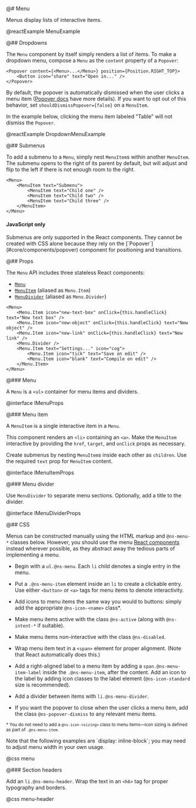 @# Menu

Menus display lists of interactive items.

@reactExample MenuExample

@## Dropdowns

The `Menu` component by itself simply renders a list of items. To make a
dropdown menu, compose a `Menu` as the `content` property of a `Popover`:

```tsx
<Popover content={<Menu>...</Menu>} position={Position.RIGHT_TOP}>
    <Button icon="share" text="Open in..." />
</Popover>
```

By default, the popover is automatically dismissed when the user clicks a menu
item ([Popover docs](#core/components/popover.opening-and-closing) have more
details). If you want to opt out of this behavior, set
`shouldDismissPopover={false}` on a `MenuItem`.

In the example below, clicking the menu item labeled "Table" will not dismiss
the `Popover`.

@reactExample DropdownMenuExample

@## Submenus

To add a submenu to a `Menu`, simply nest `MenuItem`s within another `MenuItem`.
The submenu opens to the right of its parent by default, but will adjust and flip to the left if
there is not enough room to the right.

```tsx
<Menu>
    <MenuItem text="Submenu">
        <MenuItem text="Child one" />
        <MenuItem text="Child two" />
        <MenuItem text="Child three" />
    </MenuItem>
</Menu>
```

<div class="@ns-callout @ns-intent-warning @ns-icon-warning-sign">
    <h4 class="@ns-heading">JavaScript only</h4>
    Submenus are only supported in the React components. They cannot be created with CSS alone because
    they rely on the [`Popover`](#core/components/popover) component for positioning and transitions.
</div>

@## Props

The `Menu` API includes three stateless React components:

* [`Menu`](#core/components/menu.menu)
* [`MenuItem`](#core/components/menu.menu-item) (aliased as `Menu.Item`)
* [`MenuDivider`](#core/components/menu.menu-divider) (aliased as `Menu.Divider`)

```tsx
<Menu>
    <Menu.Item icon="new-text-box" onClick={this.handleClick} text="New text box" />
    <Menu.Item icon="new-object" onClick={this.handleClick} text="New object" />
    <Menu.Item icon="new-link" onClick={this.handleClick} text="New link" />
    <Menu.Divider />
    <Menu.Item text="Settings..." icon="cog">
        <Menu.Item icon="tick" text="Save on edit" />
        <Menu.Item icon="blank" text="Compile on edit" />
    </Menu.Item>
</Menu>
```

@### Menu

A `Menu` is a `<ul>` container for menu items and dividers.

@interface IMenuProps

@### Menu item

A `MenuItem` is a single interactive item in a `Menu`.

This component renders an `<li>` containing an `<a>`. Make the `MenuItem`
interactive by providing the `href`, `target`, and `onClick` props as necessary.

Create submenus by nesting `MenuItem`s inside each other as `children`. Use the
required `text` prop for `MenuItem` content.

@interface IMenuItemProps

@### Menu divider

Use `MenuDivider` to separate menu sections. Optionally, add a title to the divider.

@interface IMenuDividerProps

@## CSS

Menus can be constructed manually using the HTML markup and `@ns-menu-*` classes below. However, you
should use the menu [React components](#core/components/menu.javscript-api) instead wherever possible,
as they abstract away the tedious parts of implementing a menu.

* Begin with a `ul.@ns-menu`. Each `li` child denotes a single entry in the menu.

* Put a `.@ns-menu-item` element inside an `li` to create a clickable entry. Use either `<button>` or
  `<a>` tags for menu items to denote interactivity.

* Add icons to menu items the same way you would to buttons: simply add the appropriate
  `@ns-icon-<name>` class\*.

* Make menu items active with the class `@ns-active` (along with `@ns-intent-*` if suitable).

* Make menu items non-interactive with the class `@ns-disabled`.

* Wrap menu item text in a `<span>` element for proper alignment. (Note that React automatically
  does this.)

* Add a right-aligned label to a menu item by adding a `span.@ns-menu-item-label` inside the
  `.@ns-menu-item`, after the content. Add an icon to the label by adding icon classes to the label
  element (`@ns-icon-standard` size is recommended).

* Add a divider between items with `li.@ns-menu-divider`.

* If you want the popover to close when the user clicks a menu item, add the class
  `@ns-popover-dismiss` to any relevant menu items.

<small>\* You do not need to add a `@ns-icon-<sizing>` class to menu items—icon sizing is
defined as part of `.@ns-menu-item`.</small>

<div class="@ns-callout @ns-intent-primary @ns-icon-info-sign">
    Note that the following examples are `display: inline-block`; you may need to adjust
    menu width in your own usage.
</div>

@css menu

@### Section headers

Add an `li.@ns-menu-header`. Wrap the text in an `<h6>` tag for proper typography and borders.

@css menu-header
